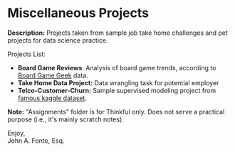 # Miscellaneous Projects

**Description:** Projects taken from sample job take home challenges and pet projects for data science practice.

Projects List:
- **Board Game Reviews**: Analysis of board game trends, according to [Board Game Geek](https://boardgamegeek.com/) data.
- **Take Home Data Project:** Data wrangling task for potential employer
- **Telco-Customer-Churn:** Sample supervised modeling project from [famous kaggle dataset](https://www.kaggle.com/blastchar/telco-customer-churn).

**Note:** "Assignments" folder is for Thinkful only. Does not serve a practical purpose (i.e., it's mainly scratch notes).

Enjoy, <br>
John A. Fonte, Esq.
